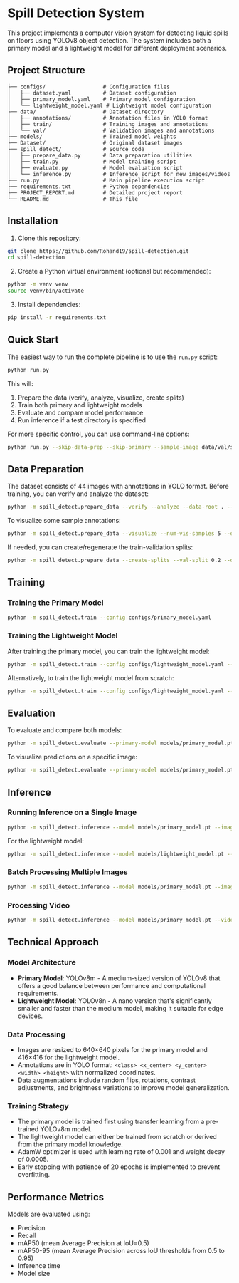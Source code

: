 # Spill Detection System

This project implements a computer vision system for detecting liquid spills on floors using YOLOv8 object detection. The system includes both a primary model and a lightweight model for different deployment scenarios.

## Project Structure

```
├── configs/                  # Configuration files
│   ├── dataset.yaml          # Dataset configuration
│   ├── primary_model.yaml    # Primary model configuration
│   └── lightweight_model.yaml # Lightweight model configuration
├── data/                     # Dataset directory
│   ├── annotations/          # Annotation files in YOLO format
│   ├── train/                # Training images and annotations
│   └── val/                  # Validation images and annotations
├── models/                   # Trained model weights
├── Dataset/                  # Original dataset images
├── spill_detect/             # Source code
│   ├── prepare_data.py       # Data preparation utilities
│   ├── train.py              # Model training script
│   ├── evaluate.py           # Model evaluation script
│   └── inference.py          # Inference script for new images/videos
├── run.py                    # Main pipeline execution script
├── requirements.txt          # Python dependencies
├── PROJECT_REPORT.md         # Detailed project report
└── README.md                 # This file
```

## Installation

1. Clone this repository:

```bash
git clone https://github.com/Rohand19/spill-detection.git
cd spill-detection
```

2. Create a Python virtual environment (optional but recommended):

```bash
python -m venv venv
source venv/bin/activate 
```

3. Install dependencies:

```bash
pip install -r requirements.txt
```

## Quick Start

The easiest way to run the complete pipeline is to use the `run.py` script:

```bash
python run.py
```

This will:
1. Prepare the data (verify, analyze, visualize, create splits)
2. Train both primary and lightweight models
3. Evaluate and compare model performance
4. Run inference if a test directory is specified

For more specific control, you can use command-line options:

```bash
python run.py --skip-data-prep --skip-primary --sample-image data/val/some_image.jpg
```

## Data Preparation

The dataset consists of 44 images with annotations in YOLO format. Before training, you can verify and analyze the dataset:

```bash
python -m spill_detect.prepare_data --verify --analyze --data-root . --annotations-dir data/annotations
```

To visualize some sample annotations:

```bash
python -m spill_detect.prepare_data --visualize --num-vis-samples 5 --data-root . --annotations-dir data/annotations
```

If needed, you can create/regenerate the train-validation splits:

```bash
python -m spill_detect.prepare_data --create-splits --val-split 0.2 --data-root . --annotations-dir data/annotations
```

## Training

### Training the Primary Model

```bash
python -m spill_detect.train --config configs/primary_model.yaml
```

### Training the Lightweight Model

After training the primary model, you can train the lightweight model:

```bash
python -m spill_detect.train --config configs/lightweight_model.yaml --primary-weights models/primary_model.pt
```

Alternatively, to train the lightweight model from scratch:

```bash
python -m spill_detect.train --config configs/lightweight_model.yaml --skip-primary
```

## Evaluation

To evaluate and compare both models:

```bash
python -m spill_detect.evaluate --primary-model models/primary_model.pt --lightweight-model models/lightweight_model.pt --data-yaml configs/dataset.yaml
```

To visualize predictions on a specific image:

```bash
python -m spill_detect.evaluate --primary-model models/primary_model.pt --lightweight-model models/lightweight_model.pt --img-path data/val/some_image.jpg
```

## Inference

### Running Inference on a Single Image

```bash
python -m spill_detect.inference --model models/primary_model.pt --image path/to/image.jpg
```

For the lightweight model:

```bash
python -m spill_detect.inference --model models/lightweight_model.pt --image path/to/image.jpg
```

### Batch Processing Multiple Images

```bash
python -m spill_detect.inference --model models/primary_model.pt --image-dir path/to/images/
```

### Processing Video

```bash
python -m spill_detect.inference --model models/primary_model.pt --video path/to/video.mp4
```

## Technical Approach

### Model Architecture

- **Primary Model**: YOLOv8m - A medium-sized version of YOLOv8 that offers a good balance between performance and computational requirements.
- **Lightweight Model**: YOLOv8n - A nano version that's significantly smaller and faster than the medium model, making it suitable for edge devices.

### Data Processing

- Images are resized to 640×640 pixels for the primary model and 416×416 for the lightweight model.
- Annotations are in YOLO format: `<class> <x_center> <y_center> <width> <height>` with normalized coordinates.
- Data augmentations include random flips, rotations, contrast adjustments, and brightness variations to improve model generalization.

### Training Strategy

- The primary model is trained first using transfer learning from a pre-trained YOLOv8m model.
- The lightweight model can either be trained from scratch or derived from the primary model knowledge.
- AdamW optimizer is used with learning rate of 0.001 and weight decay of 0.0005.
- Early stopping with patience of 20 epochs is implemented to prevent overfitting.

## Performance Metrics

Models are evaluated using:
- Precision
- Recall
- mAP50 (mean Average Precision at IoU=0.5)
- mAP50-95 (mean Average Precision across IoU thresholds from 0.5 to 0.95)
- Inference time
- Model size


